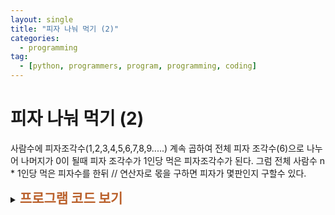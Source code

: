 ```yaml
---
layout: single
title: "피자 나눠 먹기 (2)"
categories:
  - programming
tag:
  - [python, programmers, program, programming, coding]
---
```


# 피자 나눠 먹기 (2)  

사람수에 피자조각수(1,2,3,4,5,6,7,8,9.....) 계속 곱하여
전체 피자 조각수(6)으로 나누어 나머지가 0이 될때 피자 조각수가
1인당 먹은 피자조각수가 된다.
그럼 전체 사람수 n * 1인당 먹은 피자수를 한뒤 // 연산자로 몫을 구하면
피자가 몇판인지 구할수 있다.  

<details>
    <summary><span style="font-size:1.5em; font-weight:bold; color:#BA602B">프로그램 코드 보기</span></summary>
    <div markdown="1">  

```python
def solution(n):
    answer = 0
    pizza1 = 6
    p = 0 # 피자 조각수 카운트
    r = 1 # 사람수 * 피자조각수를 피자 한판갯수로 나눈 나머지
          # 시작값을 1로 한것은 while 조건을 한번은 실행하기 위해서
    # 사람수 * 피자조각수를 피자 한판 갯수로 나눈 나머지가 0이면
    # 조건문을 빠져 나온다. 0이 아니면 0이 될때까지 계속 반복.
    while r != 0:
        p += 1
        r = (n*p) % pizza1

    answer = (n * p) // pizza1
    return answer
```

</div>
</details>  


